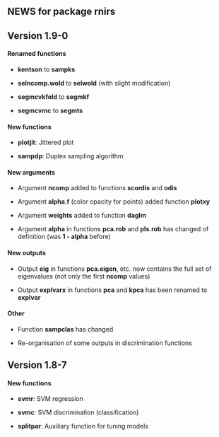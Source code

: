 ## NEWS for package rnirs

## **Version 1.9-0**

#### **Renamed functions**

- **kentson** to **sampks**
  
- **selncomp.wold** to  **selwold**  (with slight modification)
  
- **segmcvkfold** to  **segmkf**                   
- **segmcvmc** to  **segmts**                   

#### **New functions**

- **plotjit**: Jittered plot
  
- **sampdp**: Duplex sampling algorithm 
  
#### **New arguments**

- Argument **ncomp** added to functions **scordis** and **odis**
  
- Argument **alpha.f** (color opacity for points) added function **plotxy**
  
- Argument **weights** added to function **daglm**
  
- Argument **alpha** in functions **pca.rob** and **pls.rob** has changed of definition (was **1 - alpha** before)

#### **New outputs**

- Output **eig** in functions **pca.eigen**, etc. now contains the full set of eigenvalues (not only the first **ncomp** values)
  
- Output **explvarx** in functions **pca** and **kpca** has been renamed to **explvar**
    
#### **Other**

- Function **sampclas** has changed

- Re-organisation of some outputs in discrimination functions




## **Version 1.8-7**

#### **New functions**

- **svmr**: SVM regression
  
- **svmc**: SVM discrimination (classification)
  
- **splitpar**: Auxiliary function for tuning models








